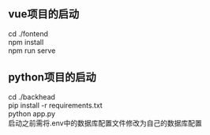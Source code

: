 ## vue项目的启动
cd ./fontend  
npm install  
npm run serve  

## python项目的启动
cd ./backhead  
pip install -r requirements.txt  
python app.py  
启动之前需将.env中的数据库配置文件修改为自己的数据库配置

